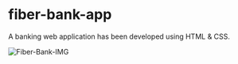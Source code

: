 # fiber-bank-app
A banking web application has been developed using HTML & CSS.  

![Fiber-Bank-IMG](https://user-images.githubusercontent.com/63024445/131541168-6eb0fee6-bd77-49c1-8283-3a30dfde00a2.PNG)
